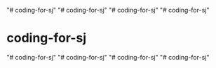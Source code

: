 "# coding-for-sj" 
"# coding-for-sj" 
"# coding-for-sj" 
"# coding-for-sj" 
# coding-for-sj
"# coding-for-sj" 
"# coding-for-sj" 
"# coding-for-sj" 
"# coding-for-sj" 
